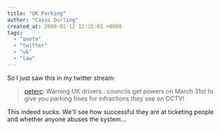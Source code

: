 ```yaml
---
title: "UK Parking"
author: "Caius Durling"
created_at: 2008-01-12 12:35:01 +0000
tags:
  - "quote"
  - "twitter"
  - "uk"
  - "law"
---
```


So I just saw this in my twitter stream:

> [peterc](http://twitter.com/peterc/statuses/590099072): Warning UK drivers.. councils get powers on March 31st to give you parking fines for infractions they see on CCTV!

This indeed sucks.  We'll see how successful they are at ticketing people and whether anyone abuses the system...

